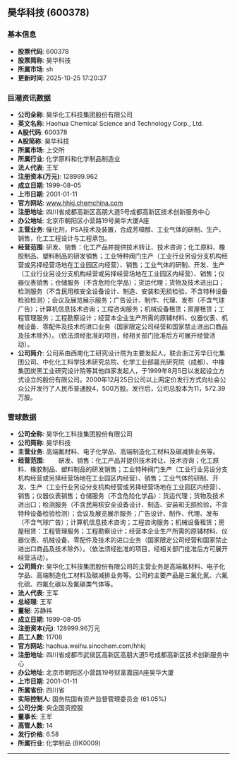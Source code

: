 ## 昊华科技 (600378)

### 基本信息

- **股票代码**: 600378
- **股票简称**: 昊华科技
- **所属市场**: sh
- **更新时间**: 2025-10-25 17:20:37

### 巨潮资讯数据

- **公司全称**: 昊华化工科技集团股份有限公司
- **英文名称**: Haohua Chemical Science and Technology Corp., Ltd.
- **A股代码**: 600378
- **A股简称**: 昊华科技
- **所属市场**: 上交所
- **所属行业**: 化学原料和化学制品制造业
- **法人代表**: 王军
- **注册资本(万元)**: 128999.962
- **成立日期**: 1999-08-05
- **上市日期**: 2001-01-11
- **官方网站**: www.hhkj.chemchina.com
- **注册地址**: 四川省成都高新区高朋大道5号成都高新区技术创新服务中心
- **办公地址**: 北京市朝阳区小营路19号昊华大厦A座
- **主营业务**: 催化剂，PSA技术及装置，合成芳樟醇、工业气体的研制、生产、销售，化工工程设计与工程承包。
- **经营范围**: 研发、销售：化工产品并提供技术转让、技术咨询；化工原料、橡胶制品、塑料制品的研发销售；工业特种阀门生产（工业行业另设分支机构经营或另择经营场地在工业园区内经营）、销售；工业气体的研制、开发、生产（工业行业另设分支机构经营或另择经营场地在工业园区内经营）、销售；仪器仪表销售；仓储服务（不含危险化学品）；货运代理；货物及技术进出口；检测服务（不含民用核安全设备设计、制造、安装和无损检验，不含特种设备检验检测）；会议及展览展示服务；广告设计、制作、代理、发布（不含气球广告）；计算机信息技术咨询；工程咨询服务；机械设备租赁；房屋租赁；工程管理服务；工程勘察设计；经营本企业生产所需的原辅材料、仪器仪表、机械设备、零配件及技术的进口业务（国家限定公司经营和国家禁止进出口商品及技术除外）。（依法须经批准的项目，经相关部门批准后方可展开经营活动）。
- **公司简介**: 公司系由西南化工研究设计院为主要发起人，联合浙江芳华日化集团公司、中化化工科学技术研究总院、化学工业部晨光研究院（成都）、中橡集团炭黑工业研究设计院等其他四家发起人，于1999年8月5日以发起设立方式设立的股份有限公司。2000年12月25日公司以上网定价发行方式向社会公众公开发行了人民币普通股4，500万股。发行后，公司总股本为11，572.39万股。

### 雪球数据

- **公司全称**: 昊华化工科技集团股份有限公司
- **公司简称**: 昊华科技
- **主营业务**: 高端氟材料、电子化学品、高端制造化工材料及碳减排业务等。
- **经营范围**: 　　硏发、销售：化工产品并提供技术转让、技术咨询；化工原料、橡胶制品、塑料制品的研发销售；工业特种阀门生产（工业行业另设分支机构经营或另择经营场地在工业园区内经营）、销售；工业气体的研制、开发、生产（工业行业另设分支机构经营或另择经营场地在工业园区内经营）、销售；仪器仪表销售；仓储服务（不含危险化学品）：货运代理；货物及技术进出口；检测服务（不含民用核安全设备设计、制造、安装和无损检验，不含特种设备检验检测）；会议及展览展示服务；广告设计、制作、代理、发布（不含气球广告）；计算机信息技术咨询；工程咨询服务；机械设备租赁；房屋租赁：工程管理服务；工程勘察设计；经营本企业生产所需的原辅材料、仪器仪表、机械设备、零配件及技术的进口业务（国家限定公司经营和国家禁止进出口商品及技术除外）。（依法须经批准的项目，经相关部门批准后方可展开经营活动）。
- **公司简介**: 昊华化工科技集团股份有限公司的主营业务是高端氟材料、电子化学品、高端制造化工材料及碳减排业务等。公司的主要产品是三氟化氮、六氟化硫、四氟化碳以及氟碳类气体等。
- **法人代表**: 王军
- **总经理**: 王军
- **董秘**: 苏静祎
- **成立日期**: 1999-08-05
- **注册资本(元)**: 128999.96万元
- **员工人数**: 11708
- **官方网站**: haohua.weihu.sinochem.com/hhkj
- **注册地址**: 四川省成都市武侯区高新区高朋大道5号成都高新区技术创新服务中心
- **办公地址**: 北京市朝阳区小营路19号财富嘉园A座昊华大厦
- **上市日期**: 2001-01-11
- **所属省份**: 四川省
- **实际控制人**: 国务院国有资产监督管理委员会 (61.05%)
- **公司分类**: 央企国资控股
- **董事长**: 王军
- **高管人数**: 14
- **发行价格**: 6.58
- **所属行业**: 化学制品 (BK0009)

---